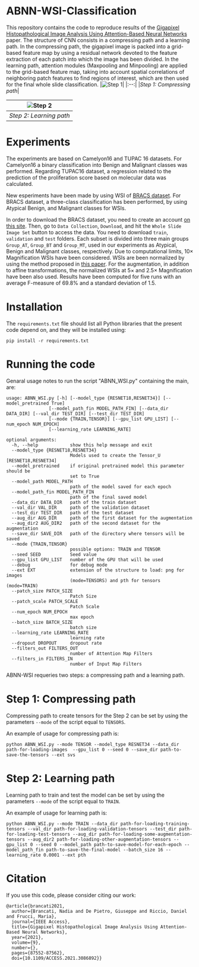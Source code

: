 # ABNN-WSI-Classification
This repository contains the code to reproduce results of the [Gigapixel Histopathological Image Analysis Using
Attention-Based Neural Networks](https://ieeexplore.ieee.org/stamp/stamp.jsp?tp=&arnumber=9447746) paper.
The structure of CNN consists in a compressing path and a learning path. In the compressing path, the gigapixel image is packed into a grid-based feature map by using a residual network devoted to the feature extraction of each patch into which the image has been divided. In the learning path, attention modules (Maxpooling and Minpooling) are applied to the grid-based feature map, taking into account spatial correlations of neighboring patch features to find regions of interest, which are then used for the final whole slide classification.
|![Step 1](https://github.com/nadiabrancati/ABNN-WSI-Classification/blob/main/img/method1.png)|
|:--:| 
|*Step 1: Compressing path*|

|![Step 2](https://github.com/nadiabrancati/ABNN-WSI-Classification/blob/main/img/method2.png)|
|:--:| 
|*Step 2: Learning path*|

# Experiments
The experiments are based on Camelyon16 and TUPAC 16 datasets. For Camelyon16 a binary classification into Benign and Malignant classes was performed. Regarding TUPAC16 dataset, a regression related to the prediction of the proliferation score based on molecular data was calculated. 

New esperiments have been made by using WSI of [BRACS dataset](https://www.bracs.icar.cnr.it/). 
For BRACS dataset, a three-class classification has been performed, by using Atypical Benign, and Malignant classes for WSIs. 

In order to download the BRACS dataset, you need to create an account [on this site](https://www.bracs.icar.cnr.it/). Then, go to ```Data Collection```, ```Download```, and hit the ```Whole Slide Image Set``` button to access the data. You need to download ```train```, ```validation``` and ```test``` folders. Each subset is divided into three main groups ```Group_AT```, ```Group_BT``` and ```Group_MT```, used in our experiments as Atypical, Benign and Malignant classes, respectively. Due to computational limits, 10× Magnification WSIs have been considered. WSIs are been normalized by using the method proposed in [this paper](https://ieeexplore.ieee.org/stamp/stamp.jsp?tp=&arnumber=5193250). For the augmentation, in addition to affine transformations, the normalized WSIs at 5× and 2.5× Magnification have been also used. Results have been computed for five runs with an average F-measure of 69.8% and a standard deviation of 1.5.


# Installation
The ```requirements.txt``` file should list all Python libraries that the present code depend on, and they will be installed using:

```pip install -r requirements.txt```

# Running the code
Genaral usage notes to run the script "ABNN_WSI.py" containing the main, are:
```
usage: ABNN_WSI.py [-h] [--model_type {RESNET18,RESNET34}] [--model_pretrained True]
                [--model_path_fin MODEL_PATH_FIN] [--data_dir DATA_DIR] [--val_dir TEST_DIR] [--test_dir TEST_DIR]
                [--mode {TRAIN,TENSOR}] [--gpu_list GPU_LIST] [--num_epoch NUM_EPOCH]
                [--learning_rate LEARNING_RATE]

optional arguments:
  -h, --help            show this help message and exit
  --model_type {RESNET18,RESNET34}
                        Models used to create the Tensor_U [RESNET18,RESNET34]
  --model_pretrained    if original pretrained model this parameter should be
                        set to True
  --model_path MODEL_PATH
                        path of the model saved for each epoch
  --model_path_fin MODEL_PATH_FIN
                        path of the final saved model
  --data_dir DATA_DIR   path of the train dataset
  --val_dir VAL_DIR     path of the validation dataset
  --test_dir TEST_DIR   path of the test dataset
  --aug_dir AUG_DIR     path of the first dataset for the augmentation
  --aug_dir2 AUG_DIR2   path of the second dataset for the augmentation
  --save_dir SAVE_DIR   path of the directory where tensors will be saved
  --mode {TRAIN,TENSOR}
                        possible options: TRAIN and TENSOR
  --seed SEED           Seed value
  --gpu_list GPU_LIST   number of the GPU that will be used
  --debug               for debug mode
  --ext EXT             extension of the structure to load: png for images
                        (mode=TENSORS) and pth for tensors (mode=TRAIN)
  --patch_size PATCH_SIZE
                        Patch Size
  --patch_scale PATCH_SCALE
                        Patch Scale
  --num_epoch NUM_EPOCH
                        max epoch
  --batch_size BATCH_SIZE
                        batch size
  --learning_rate LEARNING_RATE
                        learning rate
  --dropout DROPOUT     dropout rate
  --filters_out FILTERS_OUT
                        number of Attention Map Filters
  --filters_in FILTERS_IN
                        number of Input Map Filters
```
ABNN-WSI requeries two steps: a compressing path and a learning path. 

# Step 1: Compressing path
Compressing path to create tensors for the Step 2 can be set by using the parameters ```--mode``` of the script equal to ```TENSORS```. 

An example of usage for compressing path is:

```python ABNN_WSI.py --mode TENSOR --model_type RESNET34 --data_dir path-for-loading-images  --gpu_list 0 --seed 0 --save_dir path-to-save-the-tensors --ext svs```

# Step 2: Learning path
Learning path to train and test the model can be set by using the parameters ```--mode``` of the script equal to ```TRAIN```. 

An example of usage for learning path is:

```python ABNN_WSI.py --mode TRAIN --data_dir path-for-loading-training-tensors --val_dir path-for-loading-validation-tensors --test_dir path-for-loading-test-tensors --aug_dir path-for-loading-some-augmentation-tensors --aug_dir2 path-for-loading-other-augmentation-tensors --gpu_list 0 --seed 0 --model_path path-to-save-model-for-each-epoch --model_path_fin path-to-save-the-final-model --batch_size 16 --learning_rate 0.0001 --ext pth```

# Citation
If you use this code, please consider citing our work:
```
@article{brancati2021,
  author={Brancati, Nadia and De Pietro, Giuseppe and Riccio, Daniel and Frucci, Maria},
  journal={IEEE Access}, 
  title={Gigapixel Histopathological Image Analysis Using Attention-Based Neural Networks}, 
  year={2021},
  volume={9},
  number={},
  pages={87552-87562},
  doi={10.1109/ACCESS.2021.3086892}}
  ```
